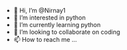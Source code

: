 - 👋 Hi, I’m @Nirnay1
- 👀 I’m interested in python
- 🌱 I’m currently learning python
- 💞️ I’m looking to collaborate on coding
- 📫 How to reach me ...

<!---
Nirnay1/Nirnay1 is a ✨ special ✨ repository because its `README.md` (this file) appears on your GitHub profile.
You can click the Preview link to take a look at your changes.
--->
